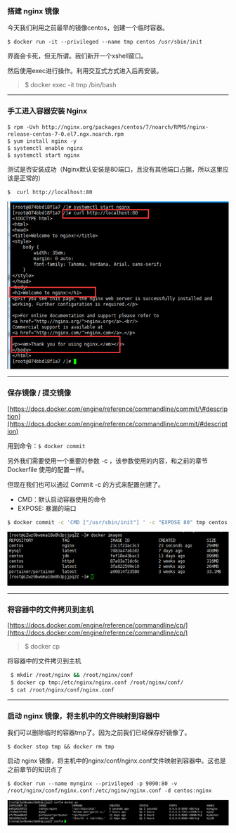 ### 搭建 nginx 镜像

今天我们利用之前最早的镜像centos，创建一个临时容器。

```
$ docker run -it --privileged --name tmp centos /usr/sbin/init
```

界面会卡死，但无所谓。我们新开一个xshell窗口。

然后使用exec进行操作。利用交互式方式进入后再安装。

> $ docker exec -it tmp /bin/bash

---

### 手工进入容器安装 Nginx

```
$ rpm -Uvh http://nginx.org/packages/centos/7/noarch/RPMS/nginx-release-centos-7-0.el7.ngx.noarch.rpm
$ yum install nginx -y
$ systemctl enable nginx
$ systemctl start nginx
```

测试是否安装成功（Nginx默认安装是80端口，且没有其他端口占据，所以这里应该是正常的）

```
$  curl http://localhost:80
```

![](/assets/L@KWO]3_JC~N%28]ENUNWU_%28S.png)

---

### 保存镜像 / 提交镜像

[https://docs.docker.com/engine/reference/commandline/commit/\#description](https://docs.docker.com/engine/reference/commandline/commit/#description)

用到命令：`$ docker commit`

另外我们需要使用一个重要的参数 -c ，该参数使用的内容，和之前的章节 Dockerfile 使用的配置一样。

但现在我们也可以通过 Commit -c 的方式来配置创建了。

* CMD：默认启动容器使用的命令
* EXPOSE: 暴漏的端口

```bash
$ docker commit -c 'CMD ["/usr/sbin/init"] ' -c "EXPOSE 80" tmp centos:nginx
```

![](/assets/123123123123123123123import.png)

---

### 将容器中的文件拷贝到主机

[https://docs.docker.com/engine/reference/commandline/cp/](https://docs.docker.com/engine/reference/commandline/cp/)

> $ docker cp

将容器中的文件拷贝到主机

```bash
 $ mkdir /root/nginx && /root/nginx/conf
 $ docker cp tmp:/etc/nginx/nginx.conf /root/nginx/conf/
 $ cat /root/nginx/conf/nginx.conf
```

---

### 启动 nginx 镜像，将主机中的文件映射到容器中

我们可以删除临时的容器tmp了。因为之前我们已经保存好镜像了。

```
$ docker stop tmp && docker rm tmp
```

启动 nginx 镜像，将主机中的nginx/conf/nginx.conf文件映射到容器中。这也是之前章节的知识点了

```
$ docker run --name mynginx --privileged -p 9090:80 -v /root/nginx/conf/nginx.conf:/etc/nginx/nginx.conf -d centos:nginx
```

![](/assets/1649534524import.png)

